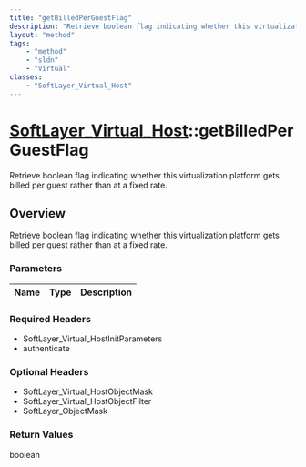 ```yaml
---
title: "getBilledPerGuestFlag"
description: "Retrieve boolean flag indicating whether this virtualization platform gets billed per guest rather than at a fixed rate."
layout: "method"
tags:
    - "method"
    - "sldn"
    - "Virtual"
classes:
    - "SoftLayer_Virtual_Host"
---
```

# [SoftLayer_Virtual_Host](/reference/services/SoftLayer_Virtual_Host)::getBilledPerGuestFlag

Retrieve boolean flag indicating whether this virtualization platform gets billed per guest rather than at a fixed rate.


## Overview 
Retrieve boolean flag indicating whether this virtualization platform gets billed per guest rather than at a fixed rate.

### Parameters 
|Name | Type | Description |
| --- | --- | --- |


### Required Headers
* SoftLayer_Virtual_HostInitParameters
* authenticate

### Optional Headers
* SoftLayer_Virtual_HostObjectMask
* SoftLayer_Virtual_HostObjectFilter
* SoftLayer_ObjectMask

### Return Values
boolean

